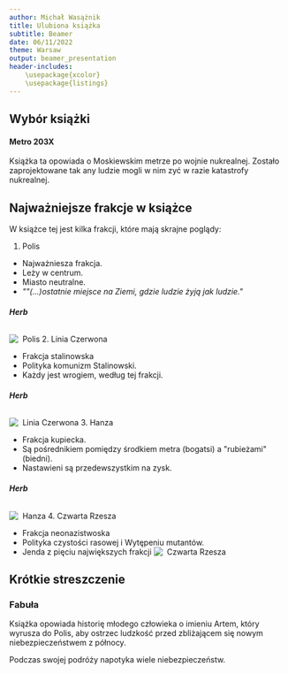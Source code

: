 ```yaml
---
author: Michał Wasążnik
title: Ulubiona książka
subtitle: Beamer
date: 06/11/2022
theme: Warsaw
output: beamer_presentation
header-includes: 
    \usepackage{xcolor}
    \usepackage{listings}
---
```




## Wybór książki

#### Metro 203X
Książka ta opowiada o Moskiewskim metrze po wojnie nukrealnej. Zostało zaprojektowane tak any ludzie mogli w nim zyć w razie katastrofy nukrealnej.

## Najważniejsze frakcje w książce
W książce tej jest kilka frakcji, które mają skrajne poglądy:

1. Polis
* Najważniesza frakcja.
* Leży w centrum.
* Miasto neutralne.
*  *""(...)ostatnie miejsce na Ziemi, gdzie ludzie żyją jak ludzie."*
###### **Herb**
![&nbsp; Polis](https://i.imgur.com/vQKAep2.png)
2. Linia Czerwona
* Frakcja stalinowska
* Polityka komunizm Stalinowski.
* Każdy jest wrogiem, według tej frakcji.
###### **Herb**
![&nbsp; Linia Czerwona](https://i.imgur.com/EtYp0Wy.png)
3. Hanza
* Frakcja kupiecka.
* Są pośrednikiem pomiędzy środkiem metra (bogatsi) a "rubieżami"(biedni).
* Nastawieni są przedewszystkim na zysk.
###### **Herb**
![&nbsp; Hanza](https://i.imgur.com/y9bhjXb.png)
4. Czwarta Rzesza
* Frakcja neonazistwoska
* Polityka czystości rasowej i Wytępeniu mutantów.
* Jenda z pięciu największych frakcji
![&nbsp; Czwarta Rzesza](https://i.imgur.com/DWSQUV5.png)

## Krótkie streszczenie

### Fabuła
Książka opowiada historię młodego człowieka o imieniu Artem, który wyrusza do Polis, aby ostrzec ludzkość przed zbliżającem się nowym niebezpieczeństwem z północy.

Podczas swojej podróży napotyka wiele niebezpieczeństw.


